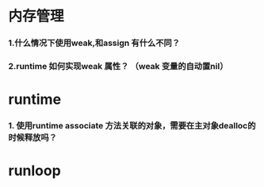# 内存管理

### 1.什么情况下使用weak,和assign 有什么不同？
### 2.runtime 如何实现weak 属性？ （weak 变量的自动置nil）
# runtime

### 1. 使用runtime associate 方法关联的对象，需要在主对象dealloc的时候释放吗？

# runloop

